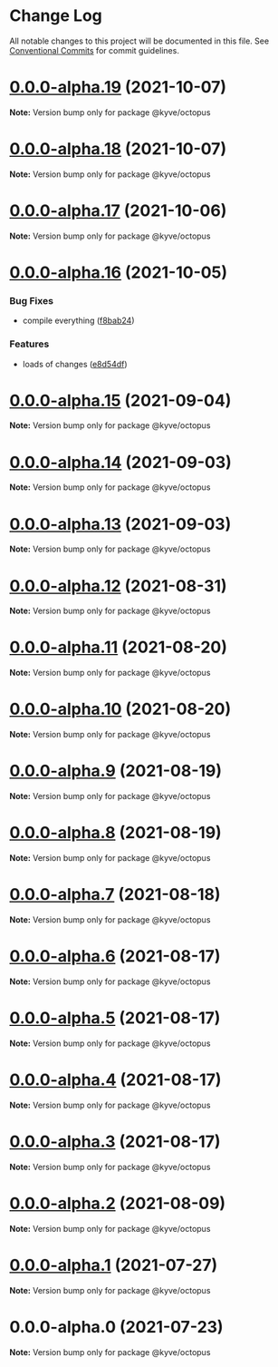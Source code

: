 # Change Log

All notable changes to this project will be documented in this file.
See [Conventional Commits](https://conventionalcommits.org) for commit guidelines.

# [0.0.0-alpha.19](https://github.com/KYVENetwork/kyve/compare/@kyve/octopus@0.0.0-alpha.18...@kyve/octopus@0.0.0-alpha.19) (2021-10-07)

**Note:** Version bump only for package @kyve/octopus





# [0.0.0-alpha.18](https://github.com/KYVENetwork/kyve/compare/@kyve/octopus@0.0.0-alpha.17...@kyve/octopus@0.0.0-alpha.18) (2021-10-07)

**Note:** Version bump only for package @kyve/octopus





# [0.0.0-alpha.17](https://github.com/KYVENetwork/kyve/compare/@kyve/octopus@0.0.0-alpha.16...@kyve/octopus@0.0.0-alpha.17) (2021-10-06)

**Note:** Version bump only for package @kyve/octopus





# [0.0.0-alpha.16](https://github.com/KYVENetwork/kyve/compare/@kyve/octopus@0.0.0-alpha.15...@kyve/octopus@0.0.0-alpha.16) (2021-10-05)


### Bug Fixes

* compile everything ([f8bab24](https://github.com/KYVENetwork/kyve/commit/f8bab2444d26988ddefabc8fe098e21b90767fb6))


### Features

* loads of changes ([e8d54df](https://github.com/KYVENetwork/kyve/commit/e8d54df2d93a56bfff1b3a931de3f2a7dd8e7ea3))





# [0.0.0-alpha.15](https://github.com/KYVENetwork/kyve/compare/@kyve/octopus@0.0.0-alpha.14...@kyve/octopus@0.0.0-alpha.15) (2021-09-04)

**Note:** Version bump only for package @kyve/octopus





# [0.0.0-alpha.14](https://github.com/KYVENetwork/kyve/compare/@kyve/octopus@0.0.0-alpha.13...@kyve/octopus@0.0.0-alpha.14) (2021-09-03)

**Note:** Version bump only for package @kyve/octopus





# [0.0.0-alpha.13](https://github.com/KYVENetwork/kyve/compare/@kyve/octopus@0.0.0-alpha.12...@kyve/octopus@0.0.0-alpha.13) (2021-09-03)

**Note:** Version bump only for package @kyve/octopus





# [0.0.0-alpha.12](https://github.com/KYVENetwork/kyve/compare/@kyve/octopus@0.0.0-alpha.11...@kyve/octopus@0.0.0-alpha.12) (2021-08-31)

**Note:** Version bump only for package @kyve/octopus





# [0.0.0-alpha.11](https://github.com/KYVENetwork/kyve/compare/@kyve/octopus@0.0.0-alpha.10...@kyve/octopus@0.0.0-alpha.11) (2021-08-20)

**Note:** Version bump only for package @kyve/octopus





# [0.0.0-alpha.10](https://github.com/KYVENetwork/kyve/compare/@kyve/octopus@0.0.0-alpha.9...@kyve/octopus@0.0.0-alpha.10) (2021-08-20)

**Note:** Version bump only for package @kyve/octopus





# [0.0.0-alpha.9](https://github.com/KYVENetwork/kyve/compare/@kyve/octopus@0.0.0-alpha.8...@kyve/octopus@0.0.0-alpha.9) (2021-08-19)

**Note:** Version bump only for package @kyve/octopus





# [0.0.0-alpha.8](https://github.com/KYVENetwork/kyve/compare/@kyve/octopus@0.0.0-alpha.7...@kyve/octopus@0.0.0-alpha.8) (2021-08-19)

**Note:** Version bump only for package @kyve/octopus





# [0.0.0-alpha.7](https://github.com/KYVENetwork/kyve/compare/@kyve/octopus@0.0.0-alpha.6...@kyve/octopus@0.0.0-alpha.7) (2021-08-18)

**Note:** Version bump only for package @kyve/octopus





# [0.0.0-alpha.6](https://github.com/KYVENetwork/kyve/compare/@kyve/octopus@0.0.0-alpha.5...@kyve/octopus@0.0.0-alpha.6) (2021-08-17)

**Note:** Version bump only for package @kyve/octopus





# [0.0.0-alpha.5](https://github.com/KYVENetwork/kyve/compare/@kyve/octopus@0.0.0-alpha.4...@kyve/octopus@0.0.0-alpha.5) (2021-08-17)

**Note:** Version bump only for package @kyve/octopus





# [0.0.0-alpha.4](https://github.com/KYVENetwork/kyve/compare/@kyve/octopus@0.0.0-alpha.3...@kyve/octopus@0.0.0-alpha.4) (2021-08-17)

**Note:** Version bump only for package @kyve/octopus





# [0.0.0-alpha.3](https://github.com/KYVENetwork/kyve/compare/@kyve/octopus@0.0.0-alpha.2...@kyve/octopus@0.0.0-alpha.3) (2021-08-17)

**Note:** Version bump only for package @kyve/octopus





# [0.0.0-alpha.2](https://github.com/KYVENetwork/kyve/tree/master/integrations/octopus/compare/@kyve/octopus@0.0.0-alpha.1...@kyve/octopus@0.0.0-alpha.2) (2021-08-09)

**Note:** Version bump only for package @kyve/octopus





# [0.0.0-alpha.1](https://github.com/KYVENetwork/kyve/tree/master/integrations/octopus/compare/@kyve/octopus@0.0.0-alpha.0...@kyve/octopus@0.0.0-alpha.1) (2021-07-27)

**Note:** Version bump only for package @kyve/octopus





# 0.0.0-alpha.0 (2021-07-23)

**Note:** Version bump only for package @kyve/octopus
